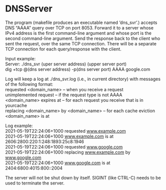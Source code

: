 # DNSServer

The program (makefile produces an executable named ’dns_svr’.) accepts DNS “AAAA” query over TCP on port 8053. Forward it to a server whose IPv4 address is the first command-line argument and whose port is the second command-line argument. Send the response back to the client who sent the request, over the same TCP connection. There will be a separate TCP connection for each query/response with the client. 
  
Input example:  
Server: ./dns_svr (uper server address) (upper server port)  
dig +tcp @(dns server address) -p(dns server port) AAAA google.com  
  
Log will keep a log at ./dns_svr.log (i.e., in current directory) with messages of the following format:  
<timestamp> requested <domain_name> – when you receive a request  
<timestamp> unimplemented request – if the request type is not AAAA  
<timestamp> <domain_name> expires at <timestamp> – for each request you receive that is in yourcache  
<timestamp> replacing <domain_name> by <domain_name> – for each cache eviction  
<timestamp> <domain_name> is at <IP address>  
  
Log example:  
2021-05-19T22:24:06+1000 requested www.example.com  
2021-05-19T22:24:06+1000 www.example.com is at 2606:2800:220:1:248:1893:25c8:1946  
2021-05-19T22:24:06+1000 requested www.google.com  
2021-05-19T22:24:06+1000 replacing www.example.com by www.google.com  
2021-05-19T22:24:06+1000 www.google.com is at 2404:6800:4015:800::2004  
  
The server will not be shut down by itself. SIGINT (like CTRL-C) needs to be used to terminate the server.
